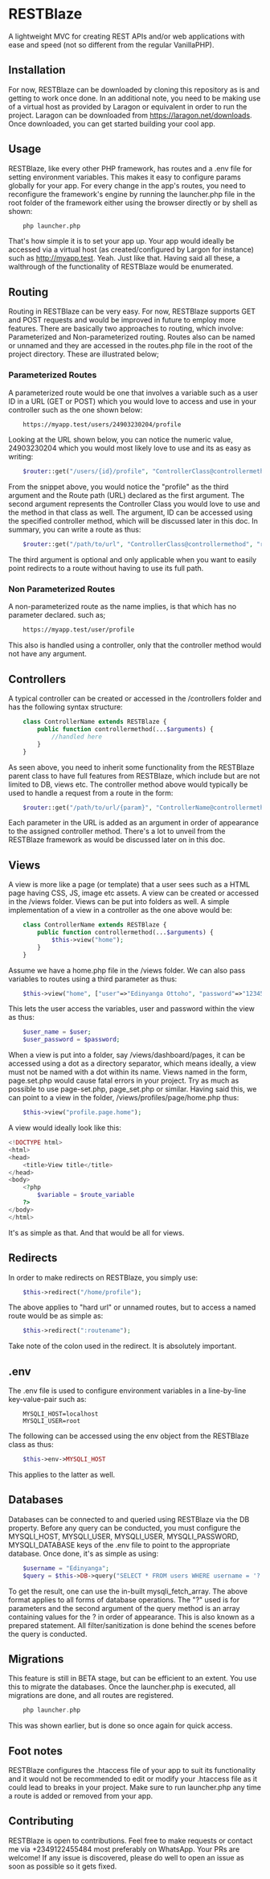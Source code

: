 # RESTBlaze
A lightweight MVC for creating REST APIs and/or web applications with ease and speed (not so different from the regular VanillaPHP).

## Installation
For now, RESTBlaze can be downloaded by cloning this repository as is and getting to work once done. In an additional note, you need to be making use of a virtual host as provided by Laragon or equivalent in order to run the project. Laragon can be downloaded from https://laragon.net/downloads. Once downloaded, you can get started building your cool app.

## Usage
RESTBlaze, like every other PHP framework, has routes and a .env file for setting environment variables. This makes it easy to configure params globally for your app. For every change in the app's routes, you need to reconfigure the framework's engine by running the launcher.php file in the root folder of the framework either using the browser directly or by shell as shown:

```bash
    php launcher.php
```
That's how simple it is to set your app up. Your app would ideally be accessed via a virtual host (as created/configured by Largon for instance) such as http://myapp.test. Yeah. Just like that. Having said all these, a walthrough of the functionality of RESTBlaze would be enumerated.

## Routing
Routing in RESTBlaze can be very easy. For now, RESTBlaze supports GET and POST requests and would be improved in future to employ more features. There are basically two approaches to routing, which involve: Parameterized and Non-parameterized routing. Routes also can be named or unnamed and they are accessed in the routes.php file in the root of the project directory. These are illustrated below;

### Parameterized Routes
A parameterized route would be one that involves a variable such as a user ID in a URL (GET or POST) which you would love to access and use in your controller such as the one shown below:
```bash
    https://myapp.test/users/24903230204/profile
```
Looking at the URL shown below, you can notice the numeric value, 24903230204 which you would most likely love to use and its as easy as writing:
```php
    $router::get("/users/{id}/profile", "ControllerClass@controllermethod", "profile");
```
From the snippet above, you would notice the "profile" as the third argument and the Route path (URL) declared as the first argument. The second argument represents the Controller Class you would love to use and the method in that class as well. The argument, ID can be accessed using the specified controller method, which will be discussed later in this doc.
In summary, you can write a route as thus:
```php
    $router::get("/path/to/url", "ControllerClass@controllermethod", "route_name");
```
The third argument is optional and only applicable when you want to easily point redirects to a route without having to use its full path.

### Non Parameterized Routes
A non-parameterized route as the name implies, is that which has no parameter declared. such as;
```bash
    https://myapp.test/user/profile
```
This also is handled using a controller, only that the controller method would not have any argument.

## Controllers
A typical controller can be created or accessed in the /controllers folder and has the following syntax structure:
```php
    class ControllerName extends RESTBlaze {
        public function controllermethod(...$arguments) {
            //handled here
        }
    }
```
As seen above, you need to inherit some functionality from the RESTBlaze parent class to have full features from RESTBlaze, which include but are not limited to DB, views etc.
The controller method above would typically be used to handle a request from a route in the form:
```php
    $router::get("/path/to/url/{param}", "ControllerName@controllermethod");
```
Each parameter in the URL is added as an argument in order of appearance to the assigned controller method.
There's a lot to unveil from the RESTBlaze framework as would be discussed later on in this doc.

## Views
A view is more like a page (or template) that a user sees such as a HTML page having CSS, JS, image etc assets. A view can be created or accessed in the /views folder. Views can be put into folders as well.
A simple implementation of a view in a controller as the one above would be:
```php
    class ControllerName extends RESTBlaze {
        public function controllermethod(...$arguments) {
            $this->view("home");
        }
    }
```
Assume we have a home.php file in the /views folder.
We can also pass variables to routes using a third parameter as thus:
```php
    $this->view("home", ["user"=>"Edinyanga Ottoho", "password"=>"123456"]);
```
This lets the user access the variables, user and password within the view as thus:
```php
    $user_name = $user;
    $user_password = $password;
```
When a view is put into a folder, say /views/dashboard/pages, it can be accessed using a dot as a directory separator, which means ideally, a view must not be named with a dot within its name. Views named in the form, page.set.php would cause fatal errors in your project. Try as much as possible to use page-set.php, page_set.php or similar. Having said this, we can point to a view in the folder, /views/profiles/page/home.php thus:
```php
    $this->view("profile.page.home");
```
A view would ideally look like this:
```php
<!DOCTYPE html>
<html>
<head>
    <title>View title</title>
</head>
<body>
    <?php
        $variable = $route_variable
    ?>
</body>
</html>
```
It's as simple as that. And that would be all for views.

## Redirects
In order to make redirects on RESTBlaze, you simply use:
```php
    $this->redirect("/home/profile");
```
The above applies to "hard url" or unnamed routes, but to access a named route would be as simple as:
```php
    $this->redirect(":routename");
```
Take note of the colon used in the redirect. It is absolutely important.

## .env
The .env file is used to configure environment variables in a line-by-line key-value-pair such as:
```shell
    MYSQLI_HOST=localhost
    MYSQLI_USER=root
```
The following can be accessed using the env object from the RESTBlaze class as thus:
```php
    $this->env->MYSQLI_HOST
```
This applies to the latter as well.

## Databases
Databases can be connected to and queried using RESTBlaze via the DB property. Before any query can be conducted, you must configure the MYSQLI_HOST, MYSQLI_USER, MYSQLI_USER, MYSQLI_PASSWORD, MYSQLI_DATABASE keys of the .env file to point to the appropriate database. Once done, it's as simple as using:
```php
    $username = "Edinyanga";
    $query = $this->DB->query("SELECT * FROM users WHERE username = '?'", [$username]);
```
To get the result, one can use the in-built mysqli_fetch_array. The above format applies to all forms of database operations. The "?" used is for parameters and the second argument of the query method is an array containing values for the ? in order of appearance. This is also known as a prepared statement. All filter/sanitization is done behind the scenes before the query is conducted.

## Migrations
This feature is still in BETA stage, but can be efficient to an extent. You use this to migrate the databases. Once the launcher.php is executed, all migrations are done, and all routes are registered.
```php
    php launcher.php
```
This was shown earlier, but is done so once again for quick access.

## Foot notes
RESTBlaze configures the .htaccess file of your app to suit its functionality and it would not be recommended to edit or modify your .htaccess file as it could lead to breaks in your project.
Make sure to run launcher.php any time a route is added or removed from your app.

## Contributing
RESTBlaze is open to contributions. Feel free to make requests or contact me via +2349122455484 most preferably on WhatsApp. Your PRs are welcome! If any issue is discovered, please do well to open an issue as soon as possible so it gets fixed.